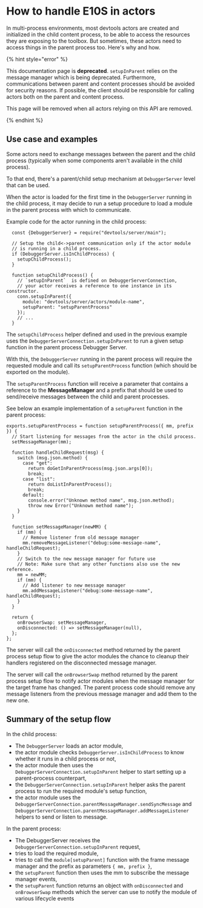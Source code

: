 # How to handle E10S in actors

In multi-process environments, most devtools actors are created and initialized in the child content process, to be able to access the resources they are exposing to the toolbox. But sometimes, these actors need to access things in the parent process too. Here's why and how.

{% hint style="error" %}

This documentation page is **deprecated**. `setupInParent` relies on the message manager which is being deprecated. Furthermore, communications between parent and content processes should be avoided for security reasons. If possible, the client should be responsible for calling actors both on the parent and content process.

This page will be removed when all actors relying on this API are removed.

{% endhint %}

## Use case and examples

Some actors need to exchange messages between the parent and the child process (typically when some components aren't available in the child process).

To that end, there's a parent/child setup mechanism at `DebuggerServer` level that can be used.

When the actor is loaded for the first time in the `DebuggerServer` running in the child process, it may decide to run a setup procedure to load a module in the parent process with which to communicate.

Example code for the actor running in the child process:

```
  const {DebuggerServer} = require("devtools/server/main");

  // Setup the child<->parent communication only if the actor module
  // is running in a child process.
  if (DebuggerServer.isInChildProcess) {
    setupChildProcess();
  }

  function setupChildProcess() {
    // `setupInParent`  is defined on DebuggerServerConnection,
    // your actor receives a reference to one instance in its constructor.
    conn.setupInParent({
      module: "devtools/server/actors/module-name",
      setupParent: "setupParentProcess"
    });
    // ...
  }
```

The `setupChildProcess` helper defined and used in the previous example uses the `DebuggerServerConnection.setupInParent` to run a given setup function in the parent process Debugger Server.

With this, the `DebuggerServer` running in the parent process will require the requested module and call its `setupParentProcess` function (which should be exported on the module).

The `setupParentProcess` function will receive a parameter that contains a reference to the **MessageManager** and a prefix that should be used to send/receive messages between the child and parent processes.

See below an example implementation of a `setupParent` function in the parent process:

```
exports.setupParentProcess = function setupParentProcess({ mm, prefix }) {
  // Start listening for messages from the actor in the child process.
  setMessageManager(mm);

  function handleChildRequest(msg) {
    switch (msg.json.method) {
      case "get":
        return doGetInParentProcess(msg.json.args[0]);
        break;
      case "list":
        return doListInParentProcess();
        break;
      default:
        console.error("Unknown method name", msg.json.method);
        throw new Error("Unknown method name");
    }
  }

  function setMessageManager(newMM) {
    if (mm) {
      // Remove listener from old message manager
      mm.removeMessageListener("debug:some-message-name", handleChildRequest);
    }
    // Switch to the new message manager for future use
    // Note: Make sure that any other functions also use the new reference.
    mm = newMM;
    if (mm) {
      // Add listener to new message manager
      mm.addMessageListener("debug:some-message-name", handleChildRequest);
    }
  }

  return {
    onBrowserSwap: setMessageManager,
    onDisconnected: () => setMessageManager(null),
  };
};
```

The server will call the `onDisconnected` method returned by the parent process setup flow to give the actor modules the chance to cleanup their handlers registered on the disconnected message manager.

The server will call the `onBrowserSwap` method returned by the parent process setup flow to notify actor modules when the message manager for the target frame has changed.  The parent process code should remove any message listeners from the previous message manager and add them to the new one.

## Summary of the setup flow

In the child process:

* The `DebuggerServer` loads an actor module,
* the actor module checks `DebuggerServer.isInChildProcess` to know whether it runs in a child process or not,
* the actor module then uses the `DebuggerServerConnection.setupInParent` helper to start setting up a parent-process counterpart,
* the `DebuggerServerConnection.setupInParent` helper asks the parent process to run the required module's setup function,
* the actor module uses the `DebuggerServerConnection.parentMessageManager.sendSyncMessage` and `DebuggerServerConnection.parentMessageManager.addMessageListener` helpers to send or listen to message.

In the parent process:

* The DebuggerServer receives the `DebuggerServerConnection.setupInParent` request,
* tries to load the required module,
* tries to call the `module[setupParent]` function with the frame message manager and the prefix as parameters `{ mm, prefix }`,
* the `setupParent` function then uses the mm to subscribe the message manager events,
* the `setupParent` function returns an object with `onDisconnected` and `onBrowserSwap` methods which the server can use to notify the module of various lifecycle events
